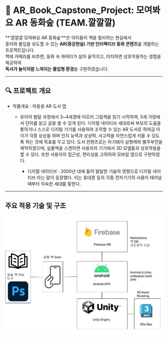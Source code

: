 # 🌳 AR_Book_Capstone_Project: 모여봐요 AR 동화숲 (TEAM.깔깔깔)
**‘깔깔깔 모여봐요 AR 동화숲’**은 아이들이 책을 멀리하는 현실에서  
흥미와 몰입을 유도할 수 있는 **AR(증강현실) 기반 인터랙티브 동화 콘텐츠**를 개발하는 프로젝트입니다.  
책에 카메라를 비추면, 동화 속 캐릭터가 살아 움직이고, 터치하면 상호작용하는 경험을 제공하여  
**독서가 놀이처럼 느껴지는 몰입형 환경**을 구현하였습니다.

-----

## 🔍 프로젝트 개요
- 작품개요 : 아동용 AR 도서 앱
  - 유아의 발달 과정에서 3~4세경에 이르러 그림책을 읽기 시작하며, 5세 가량에서 단어를 읽고 글을 쓸 수 있게 된다. 디지털 네이티브 세대로써 부모의 도움을 통하거나 스스로 디지털 기기를 사용하여 조작할 수 있는 AR 도서로 하여금 아이가 각종 상상을 하며 인지 능력과 상상력, 사고력을 자연스럽게 키울 수 있도록 하는 것에 목표를 두고 있다. 도서 컨텐츠로는 아기돼지 삼형제와 별주부전을 제작하였으며, 실물책을 스캔하면 사용자의 기기에서 3D 모델들과 상호작용을 할 수 있다. 또한 사용자의 접근성, 편리성을 고려하여 모바일 앱으로 구현하였다.
    
    * 디지털 네이티브 : 2000년 대에 들어 발달한 기술의 영향으로 디지털 네이티브 라는 말이 등장했다. 이는 휴대폰 등의 각종 전자기기의 사용이 태어날 때부터 익숙한 세대를 말한다.

-----

## 주요 적용 기술 및 구조
![기술 구조도](./picture/tech_diagram.jpg)
